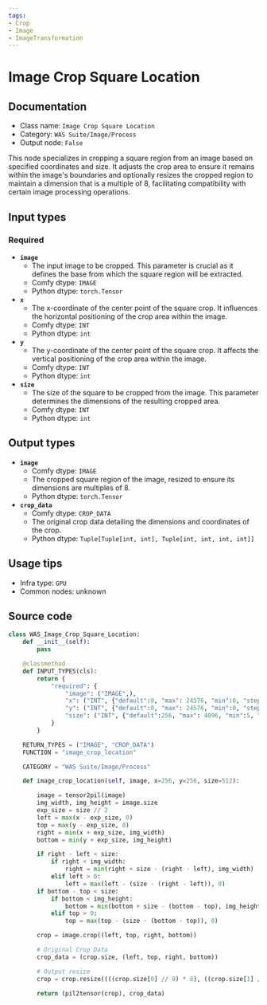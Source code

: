 ```yaml
---
tags:
- Crop
- Image
- ImageTransformation
---
```


# Image Crop Square Location
## Documentation
- Class name: `Image Crop Square Location`
- Category: `WAS Suite/Image/Process`
- Output node: `False`

This node specializes in cropping a square region from an image based on specified coordinates and size. It adjusts the crop area to ensure it remains within the image's boundaries and optionally resizes the cropped region to maintain a dimension that is a multiple of 8, facilitating compatibility with certain image processing operations.
## Input types
### Required
- **`image`**
    - The input image to be cropped. This parameter is crucial as it defines the base from which the square region will be extracted.
    - Comfy dtype: `IMAGE`
    - Python dtype: `torch.Tensor`
- **`x`**
    - The x-coordinate of the center point of the square crop. It influences the horizontal positioning of the crop area within the image.
    - Comfy dtype: `INT`
    - Python dtype: `int`
- **`y`**
    - The y-coordinate of the center point of the square crop. It affects the vertical positioning of the crop area within the image.
    - Comfy dtype: `INT`
    - Python dtype: `int`
- **`size`**
    - The size of the square to be cropped from the image. This parameter determines the dimensions of the resulting cropped area.
    - Comfy dtype: `INT`
    - Python dtype: `int`
## Output types
- **`image`**
    - Comfy dtype: `IMAGE`
    - The cropped square region of the image, resized to ensure its dimensions are multiples of 8.
    - Python dtype: `torch.Tensor`
- **`crop_data`**
    - Comfy dtype: `CROP_DATA`
    - The original crop data detailing the dimensions and coordinates of the crop.
    - Python dtype: `Tuple[Tuple[int, int], Tuple[int, int, int, int]]`
## Usage tips
- Infra type: `GPU`
- Common nodes: unknown


## Source code
```python
class WAS_Image_Crop_Square_Location:
    def __init__(self):
        pass

    @classmethod
    def INPUT_TYPES(cls):
        return {
            "required": {
                "image": ("IMAGE",),
                "x": ("INT", {"default":0, "max": 24576, "min":0, "step":1}),
                "y": ("INT", {"default":0, "max": 24576, "min":0, "step":1}),
                "size": ("INT", {"default":256, "max": 4096, "min":5, "step":1}),
            }
        }

    RETURN_TYPES = ("IMAGE", "CROP_DATA")
    FUNCTION = "image_crop_location"

    CATEGORY = "WAS Suite/Image/Process"

    def image_crop_location(self, image, x=256, y=256, size=512):

        image = tensor2pil(image)
        img_width, img_height = image.size
        exp_size = size // 2
        left = max(x - exp_size, 0)
        top = max(y - exp_size, 0)
        right = min(x + exp_size, img_width)
        bottom = min(y + exp_size, img_height)

        if right - left < size:
            if right < img_width:
                right = min(right + size - (right - left), img_width)
            elif left > 0:
                left = max(left - (size - (right - left)), 0)
        if bottom - top < size:
            if bottom < img_height:
                bottom = min(bottom + size - (bottom - top), img_height)
            elif top > 0:
                top = max(top - (size - (bottom - top)), 0)

        crop = image.crop((left, top, right, bottom))

        # Original Crop Data
        crop_data = (crop.size, (left, top, right, bottom))

        # Output resize
        crop = crop.resize((((crop.size[0] // 8) * 8), ((crop.size[1] // 8) * 8)))

        return (pil2tensor(crop), crop_data)

```
